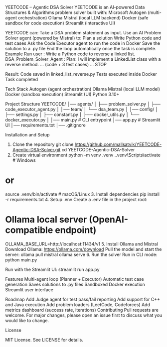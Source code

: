 YEETCODE – Agentic DSA Solver
YEETCODE is an AI-powered Data Structures & Algorithms problem solver built with:
Microsoft Autogen (multi-agent orchestration)
Ollama Mistral (local LLM backend)
Docker (safe sandbox for code execution)
Streamlit (interactive UI)

YEETCODE can:
Take a DSA problem statement as input.
Use an AI Problem Solver agent (powered by Mistral) to:
Plan a solution
Write Python code and test cases
Ask the Code Executor agent to run the code in Docker
Save the solution to a .py file
End the loop automatically once the task is complete.
Example Run
user : Write a Python code to reverse a linked list.
DSA_Problem_Solver_Agent :
Plan: I will implement a LinkedList class with a reverse method.
... (code + 3 test cases) ...
STOP


Result:
Code saved in linked_list_reverse.py
Tests executed inside Docker
Task completed

Tech Stack
Autogen (agent orchestration)
Ollama Mistral (local LLM model)
Docker (sandbox execution)
Streamlit (UI)
Python 3.10+

Project Structure
YEETCODE/
│── agents/
│   ├── problem_solver.py
│   ├── code_executor_agent.py
│
│── team/
│   └── dsa_team.py
│
│── config/
│   ├── settings.py
│   ├── constant.py
│   ├── docker_utils.py
│   └── docker_executor.py
│
│── main.py          # CLI entrypoint
│── app.py           # Streamlit UI
│── requirements.txt
│── .gitignore

Installation and Setup
1. Clone the repository
git clone https://github.com/mallsatvik/YEETCODE-Agentic-DSA-Solver.git
cd YEETCODE-Agentic-DSA-Solver
2. Create virtual environment
python -m venv .venv
.\.venv\Scripts\activate      # Windows
# or
source .venv/bin/activate     # macOS/Linux
3. Install dependencies
pip install -r requirements.txt
4. Setup .env
Create a .env file in the project root:
# Ollama local server (OpenAI-compatible endpoint)
OLLAMA_BASE_URL=http://localhost:11434/v1
5. Install Ollama and Mistral
Download Ollama: https://ollama.com/download
Pull the model and start the server:
ollama pull mistral
ollama serve
6. Run the solver
Run in CLI mode:
python main.py

Run with the Streamlit UI:
streamlit run app.py

Features
Multi-agent loop (Planner + Executor)
Automatic test case generation
Saves solutions to .py files
Sandboxed Docker execution
Streamlit user interface

Roadmap
Add Judge agent for test pass/fail reporting
Add support for C++ and Java execution
Add problem loaders (LeetCode, Codeforces)
Add metrics dashboard (success rate, iterations)
Contributing
Pull requests are welcome. For major changes, please open an issue first to discuss what you would like to change.

License

MIT License. See LICENSE for details.
